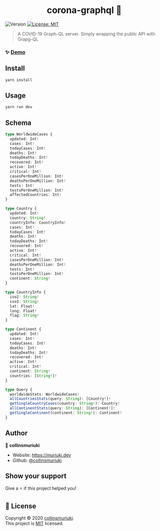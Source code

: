 <h1 align="center">corona-graphql 🦠</h1>
<p>
  <img alt="Version" src="https://img.shields.io/badge/version-1.0.0-blue.svg?cacheSeconds=2592000" />
  <a href="LICENSE" target="_blank">
    <img alt="License: MIT" src="https://img.shields.io/badge/License-MIT-yellow.svg" />
  </a>
</p>

> A COVID-19 Graph-QL server. Simply wrapping the public API with Grapg-QL

### ✨ [Demo](https://)

## Install

```sh
yarn install
```

## Usage

```sh
yarn run dev
```

## Schema

```ts
type WorldwideCases {
  updated: Int!
  cases: Int!
  todayCases: Int!
  deaths: Int!
  todayDeaths: Int!
  recovered: Int!
  active: Int!
  critical: Int!
  casesPerOneMillion: Int!
  deathsPerOneMillion: Int!
  tests: Int!
  testsPerOneMillion: Int!
  affectedCountries: Int!
}

type Country {
  updated: Int!
  country: String!
  countryInfo: CountryInfo!
  cases: Int!
  todayCases: Int!
  deaths: Int!
  todayDeaths: Int!
  recovered: Int!
  active: Int!
  critical: Int!
  casesPerOneMillion: Int!
  deathsPerOneMillion: Int!
  tests: Int!
  testsPerOneMillion: Int!
  continent: String!
}

type CountryInfo {
  iso2: String!
  iso3: String!
  lat: Float!
  long: Float!
  flag: String!
}

type Continent {
  updated: Int!
  cases: Int!
  todayCases: Int!
  deaths: Int!
  todayDeaths: Int!
  recovered: Int!
  active: Int!
  critical: Int!
  continent: String!
  countries: [String!]!
}

type Query {
  worldwideStats: WorldwideCases!
  allCountriesStats(query: String): [Country!]!
  getSingleCountryCases(country: String!): Country!
  allContinentStats(query: String): [Continent!]!
  getSingleContinent(continent: String!): Continent!
}

```

## Author

👤 **collinsmuriuki**

* Website: https://muriuki.dev
* Github: [@collinsmuriuki](https://github.com/collinsmuriuki)

## Show your support

Give a ⭐️ if this project helped you!

## 📝 License

Copyright © 2020 [collinsmuriuki](https://github.com/collinsmuriuki).<br />
This project is [MIT](LICENSE) licensed.